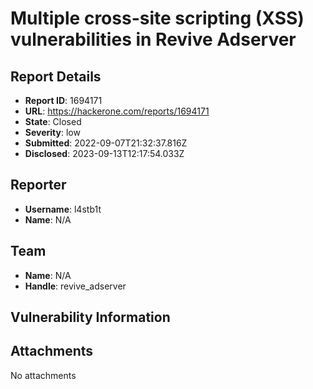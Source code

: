 # Multiple cross-site scripting (XSS) vulnerabilities in Revive Adserver

## Report Details
- **Report ID**: 1694171
- **URL**: https://hackerone.com/reports/1694171
- **State**: Closed
- **Severity**: low
- **Submitted**: 2022-09-07T21:32:37.816Z
- **Disclosed**: 2023-09-13T12:17:54.033Z

## Reporter
- **Username**: l4stb1t
- **Name**: N/A

## Team
- **Name**: N/A
- **Handle**: revive_adserver

## Vulnerability Information


## Attachments
No attachments
